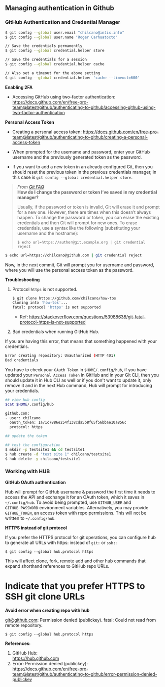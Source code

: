 ## Managing authentication in Github


### GitHub Authentication and Credential Manager

```sh
$ git config --global user.email "chilcano@intix.info"
$ git config --global user.name "Roger Carhuatocto"

// Save the credentials permanently
$ git config --global credential.helper store

// Save the credentials for a session  
$ git config --global credential.helper cache

// Also set a timeout for the above setting
$ git config --global credential.helper 'cache --timeout=600'
```

__Enabling 2FA__

* Accessing GitHub using two-factor authentication: https://docs.github.com/en/free-pro-team@latest/github/authenticating-to-github/accessing-github-using-two-factor-authentication

__Personal Access Token__

* Creating a personal access token: https://docs.github.com/en/free-pro-team@latest/github/authenticating-to-github/creating-a-personal-access-token

* When prompted for the username and password, enter your GitHub username and the previously generated token as the password.

* If you want to add a new token in an already configured Git, then you should reset the previous token in the previous credentials manager, in this case is `git config --global credential.helper store`.

> _From [Git FAQ](https://git-scm.com/docs/gitfaq#http-reset-credentials)_  
> __How do I change the password or token I’ve saved in my credential manager?__  
>
>  Usually, if the password or token is invalid, Git will erase it and prompt for a new one. However, there are times when this doesn’t always happen. To change the password or token, you can erase the existing credentials and then Git will prompt for new ones. To erase credentials, use a syntax like the following (substituting your username and the hostname):
>
> ```$ echo url=https://author@git.example.org | git credential reject```

```sh
$ echo url=https://chilcano@github.com | git credential reject
```
Now, in the next commit, Git will prompt you for username and password, where you will use the personal access token as the password.


__Troubleshooting__   

1. Protocol `https` is not supported.   

   ```sh
   $ git clone https://github.com/chilcano/how-tos
   Cloning into 'how-tos'...
   fatal: protocol 'https' is not supported
   ```
   * Ref: https://stackoverflow.com/questions/53988638/git-fatal-protocol-https-is-not-supported


2. Bad credentials when running GitHub Hub.   

If you are having this error, that means that something happened with your credentials. 
```sh
Error creating repository: Unauthorized (HTTP 401)
Bad credentials
```
You have to check your `OAuth Token` in `$HOME/.config/hub`, if you have updated your `Personal Access Token` in GitHub and in your Git CLI, then you should update it in Hub CLI as well or if you don't want to update it, only remove it and in the next Hub command, Hub will prompt for introducing your credentials.

```sh
## view hub config
$cat $HOME/.config/hub

github.com:
- user: chilcano
  oauth_token: 1a71c7886e254f138cda5b8f65f56bbae10a856c
  protocol: https

## update the token

## test the configuration
$ mkdir -p testsite1 && cd testsite1
$ hub create -d "test site 1" chilcano/testsite1
$ hub delete -y chilcano/testsite1
```

### Working with HUB

__GitHub OAuth authentication__  

  Hub will prompt for GitHub username & password the first time it needs to access the API and exchange it for an OAuth token, which it saves in `~/.config/hub`.
  To avoid being prompted, use `GITHUB_USER` and `GITHUB_PASSWORD` environment variables.
  Alternatively, you may provide `GITHUB_TOKEN`, an access token with repo permissions. This will not be written to `~/.config/hub`.

__HTTPS instead of git protocol__  

  If you prefer the HTTPS protocol for git operations, you can configure hub to generate all URLs with https: instead of `git:` or `ssh:`:
  ```
  $ git config --global hub.protocol https
  ```
  This will affect clone, fork, remote add and other hub commands that expand shorthand references to GitHub repo URLs.


# Indicate that you prefer HTTPS to SSH git clone URLs

__Avoid error  when creating repo with hub__  

  git@github.com: Permission denied (publickey).
  fatal: Could not read from remote repository.

``` 
$ git config --global hub.protocol https
```

__References:__  

1. GitHub Hub:  
https://hub.github.com
2. Error: Permission denied (publickey):  
https://docs.github.com/en/free-pro-team@latest/github/authenticating-to-github/error-permission-denied-publickey

